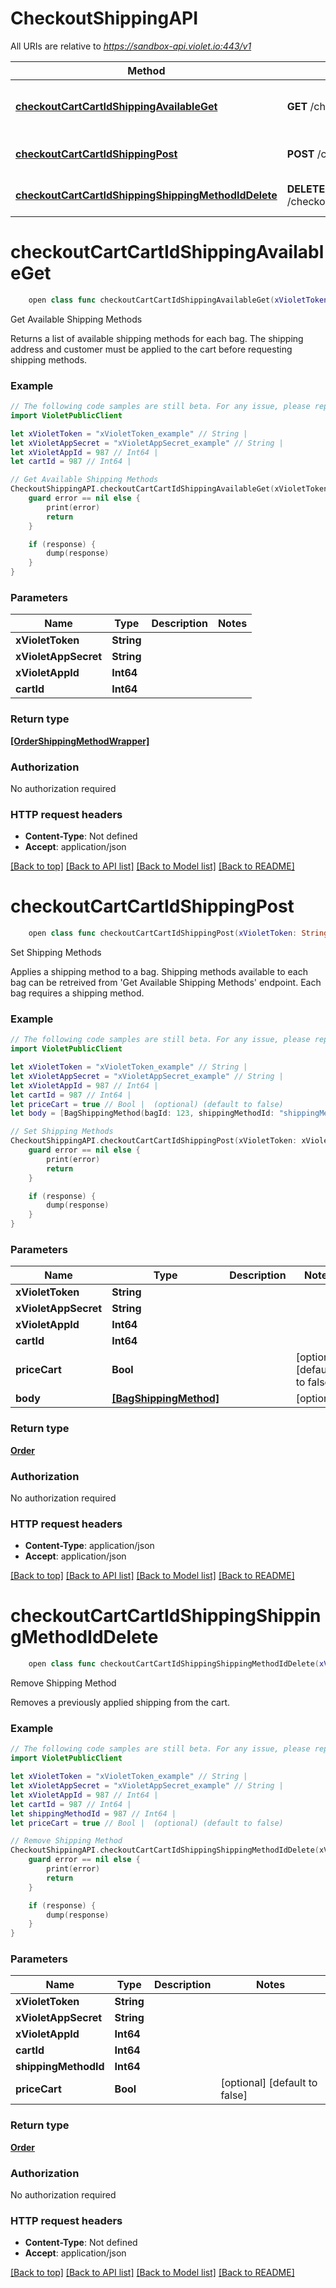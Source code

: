 # CheckoutShippingAPI

All URIs are relative to *https://sandbox-api.violet.io:443/v1*

Method | HTTP request | Description
------------- | ------------- | -------------
[**checkoutCartCartIdShippingAvailableGet**](CheckoutShippingAPI.md#checkoutcartcartidshippingavailableget) | **GET** /checkout/cart/{cart_id}/shipping/available | Get Available Shipping Methods
[**checkoutCartCartIdShippingPost**](CheckoutShippingAPI.md#checkoutcartcartidshippingpost) | **POST** /checkout/cart/{cart_id}/shipping | Set Shipping Methods
[**checkoutCartCartIdShippingShippingMethodIdDelete**](CheckoutShippingAPI.md#checkoutcartcartidshippingshippingmethodiddelete) | **DELETE** /checkout/cart/{cart_id}/shipping/{shipping_method_id} | Remove Shipping Method


# **checkoutCartCartIdShippingAvailableGet**
```swift
    open class func checkoutCartCartIdShippingAvailableGet(xVioletToken: String, xVioletAppSecret: String, xVioletAppId: Int64, cartId: Int64, completion: @escaping (_ data: [OrderShippingMethodWrapper]?, _ error: Error?) -> Void)
```

Get Available Shipping Methods

Returns a list of available shipping methods for each bag. The shipping address and customer must be applied to the cart before requesting shipping methods.

### Example
```swift
// The following code samples are still beta. For any issue, please report via http://github.com/OpenAPITools/openapi-generator/issues/new
import VioletPublicClient

let xVioletToken = "xVioletToken_example" // String | 
let xVioletAppSecret = "xVioletAppSecret_example" // String | 
let xVioletAppId = 987 // Int64 | 
let cartId = 987 // Int64 | 

// Get Available Shipping Methods
CheckoutShippingAPI.checkoutCartCartIdShippingAvailableGet(xVioletToken: xVioletToken, xVioletAppSecret: xVioletAppSecret, xVioletAppId: xVioletAppId, cartId: cartId) { (response, error) in
    guard error == nil else {
        print(error)
        return
    }

    if (response) {
        dump(response)
    }
}
```

### Parameters

Name | Type | Description  | Notes
------------- | ------------- | ------------- | -------------
 **xVioletToken** | **String** |  | 
 **xVioletAppSecret** | **String** |  | 
 **xVioletAppId** | **Int64** |  | 
 **cartId** | **Int64** |  | 

### Return type

[**[OrderShippingMethodWrapper]**](OrderShippingMethodWrapper.md)

### Authorization

No authorization required

### HTTP request headers

 - **Content-Type**: Not defined
 - **Accept**: application/json

[[Back to top]](#) [[Back to API list]](../README.md#documentation-for-api-endpoints) [[Back to Model list]](../README.md#documentation-for-models) [[Back to README]](../README.md)

# **checkoutCartCartIdShippingPost**
```swift
    open class func checkoutCartCartIdShippingPost(xVioletToken: String, xVioletAppSecret: String, xVioletAppId: Int64, cartId: Int64, priceCart: Bool? = nil, body: [BagShippingMethod]? = nil, completion: @escaping (_ data: Order?, _ error: Error?) -> Void)
```

Set Shipping Methods

Applies a shipping method to a bag. Shipping methods available to each bag can be retreived from 'Get Available Shipping Methods' endpoint. Each bag requires a shipping method.

### Example
```swift
// The following code samples are still beta. For any issue, please report via http://github.com/OpenAPITools/openapi-generator/issues/new
import VioletPublicClient

let xVioletToken = "xVioletToken_example" // String | 
let xVioletAppSecret = "xVioletAppSecret_example" // String | 
let xVioletAppId = 987 // Int64 | 
let cartId = 987 // Int64 | 
let priceCart = true // Bool |  (optional) (default to false)
let body = [BagShippingMethod(bagId: 123, shippingMethodId: "shippingMethodId_example")] // [BagShippingMethod] |  (optional)

// Set Shipping Methods
CheckoutShippingAPI.checkoutCartCartIdShippingPost(xVioletToken: xVioletToken, xVioletAppSecret: xVioletAppSecret, xVioletAppId: xVioletAppId, cartId: cartId, priceCart: priceCart, body: body) { (response, error) in
    guard error == nil else {
        print(error)
        return
    }

    if (response) {
        dump(response)
    }
}
```

### Parameters

Name | Type | Description  | Notes
------------- | ------------- | ------------- | -------------
 **xVioletToken** | **String** |  | 
 **xVioletAppSecret** | **String** |  | 
 **xVioletAppId** | **Int64** |  | 
 **cartId** | **Int64** |  | 
 **priceCart** | **Bool** |  | [optional] [default to false]
 **body** | [**[BagShippingMethod]**](BagShippingMethod.md) |  | [optional] 

### Return type

[**Order**](Order.md)

### Authorization

No authorization required

### HTTP request headers

 - **Content-Type**: application/json
 - **Accept**: application/json

[[Back to top]](#) [[Back to API list]](../README.md#documentation-for-api-endpoints) [[Back to Model list]](../README.md#documentation-for-models) [[Back to README]](../README.md)

# **checkoutCartCartIdShippingShippingMethodIdDelete**
```swift
    open class func checkoutCartCartIdShippingShippingMethodIdDelete(xVioletToken: String, xVioletAppSecret: String, xVioletAppId: Int64, cartId: Int64, shippingMethodId: Int64, priceCart: Bool? = nil, completion: @escaping (_ data: Order?, _ error: Error?) -> Void)
```

Remove Shipping Method

Removes a previously applied shipping from the cart.

### Example
```swift
// The following code samples are still beta. For any issue, please report via http://github.com/OpenAPITools/openapi-generator/issues/new
import VioletPublicClient

let xVioletToken = "xVioletToken_example" // String | 
let xVioletAppSecret = "xVioletAppSecret_example" // String | 
let xVioletAppId = 987 // Int64 | 
let cartId = 987 // Int64 | 
let shippingMethodId = 987 // Int64 | 
let priceCart = true // Bool |  (optional) (default to false)

// Remove Shipping Method
CheckoutShippingAPI.checkoutCartCartIdShippingShippingMethodIdDelete(xVioletToken: xVioletToken, xVioletAppSecret: xVioletAppSecret, xVioletAppId: xVioletAppId, cartId: cartId, shippingMethodId: shippingMethodId, priceCart: priceCart) { (response, error) in
    guard error == nil else {
        print(error)
        return
    }

    if (response) {
        dump(response)
    }
}
```

### Parameters

Name | Type | Description  | Notes
------------- | ------------- | ------------- | -------------
 **xVioletToken** | **String** |  | 
 **xVioletAppSecret** | **String** |  | 
 **xVioletAppId** | **Int64** |  | 
 **cartId** | **Int64** |  | 
 **shippingMethodId** | **Int64** |  | 
 **priceCart** | **Bool** |  | [optional] [default to false]

### Return type

[**Order**](Order.md)

### Authorization

No authorization required

### HTTP request headers

 - **Content-Type**: Not defined
 - **Accept**: application/json

[[Back to top]](#) [[Back to API list]](../README.md#documentation-for-api-endpoints) [[Back to Model list]](../README.md#documentation-for-models) [[Back to README]](../README.md)

